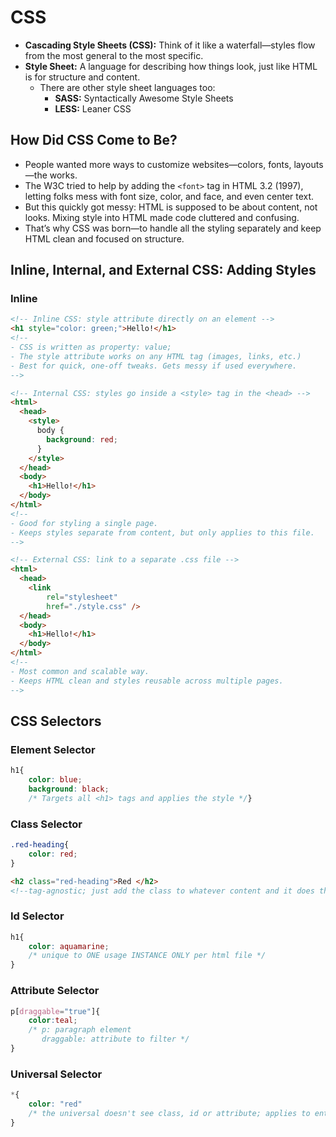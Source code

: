 # CSS

- **Cascading Style Sheets (CSS):** Think of it like a waterfall—styles flow from the most general to the most specific.
- **Style Sheet:** A language for describing how things look, just like HTML is for structure and content.
    - There are other style sheet languages too:
        - **SASS:** Syntactically Awesome Style Sheets
        - **LESS:** Leaner CSS

## How Did CSS Come to Be?

- People wanted more ways to customize websites—colors, fonts, layouts—the works.
- The W3C tried to help by adding the `<font>` tag in HTML 3.2 (1997), letting folks mess with font size, color, and face, and even center text.
- But this quickly got messy: HTML is supposed to be about content, not looks. Mixing style into HTML made code cluttered and confusing.
- That’s why CSS was born—to handle all the styling separately and keep HTML clean and focused on structure.

## Inline, Internal, and External CSS: Adding Styles

### Inline

```html
<!-- Inline CSS: style attribute directly on an element -->
<h1 style="color: green;">Hello!</h1>
<!--
- CSS is written as property: value;
- The style attribute works on any HTML tag (images, links, etc.)
- Best for quick, one-off tweaks. Gets messy if used everywhere.
-->

<!-- Internal CSS: styles go inside a <style> tag in the <head> -->
<html>
  <head>
    <style>
      body {
        background: red;
      }
    </style>
  </head>
  <body>
    <h1>Hello!</h1>
  </body>
</html>
<!--
- Good for styling a single page.
- Keeps styles separate from content, but only applies to this file.
-->

<!-- External CSS: link to a separate .css file -->
<html>
  <head>
    <link 
        rel="stylesheet" 
        href="./style.css" />
  </head>
  <body>
    <h1>Hello!</h1>
  </body>
</html>
<!--
- Most common and scalable way.
- Keeps HTML clean and styles reusable across multiple pages.
-->
```

## CSS Selectors 

### Element Selector 

```css
h1{
    color: blue;
    background: black;
    /* Targets all <h1> tags and applies the style */}
```

### Class Selector
```css
.red-heading{
    color: red;
}
```
```html
<h2 class="red-heading">Red </h2>
<!--tag-agnostic; just add the class to whatever content and it does the job -->
```

### Id Selector 

```css
h1{
    color: aquamarine;
    /* unique to ONE usage INSTANCE ONLY per html file */
}
```

### Attribute Selector 

```css
p[draggable="true"]{
    color:teal;
    /* p: paragraph element
       draggable: attribute to filter */
}
```

### Universal Selector 

```css
*{
    color: "red"
    /* the universal doesn't see class, id or attribute; applies to entire place the stylesheet is active */
}
```